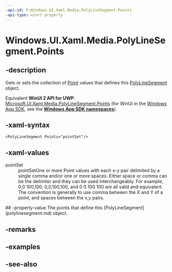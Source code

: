 ```yaml
---
-api-id: P:Windows.UI.Xaml.Media.PolyLineSegment.Points
-api-type: winrt property
---
```


<!-- Property syntax
public Windows.UI.Xaml.Media.PointCollection Points { get;  set; }
-->

# Windows.UI.Xaml.Media.PolyLineSegment.Points

## -description
Gets or sets the collection of [Point](../windows.foundation/point.md) values that defines this [PolyLineSegment](polylinesegment.md) object.

Equivalent **WinUI 2 API for UWP**: [Microsoft.UI.Xaml.Media.PolyLineSegment.Points](/windows/winui/api/microsoft.ui.xaml.media.polylinesegment.points) (for WinUI in the [Windows App SDK](/windows/apps/windows-app-sdk/), see the **[Windows App SDK namespaces](/windows/windows-app-sdk/api/winrt/)**).

## -xaml-syntax
```xaml
<PolyLineSegment Points="pointSet"/>
```


## -xaml-values
<dl><dt>pointSet</dt><dd>pointSetOne or more Point values with each x-y pair delimited by a single comma and/or one or more spaces. Either space or comma can be the delimiter and they can be used interchangeably. For example, 0,0 100,100, 0,0,100,100, and 0 0 100 100 are all valid and equivalent. The convention is generally to use comma between the X and Y of a point, and spaces between the x,y pairs.</dd>
</dl>
## -property-value
The points that define this [PolyLineSegment](polylinesegment.md) object.

## -remarks

## -examples

## -see-also
